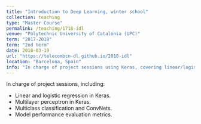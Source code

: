 ```yaml
---
title: "Introduction to Deep Learning, winter school"
collection: teaching
type: "Master Course"
permalink: /teaching/1718-idl
venue: "Polytechnic University of Catalonia (UPC)"
term: "2017-2018"
term: "2nd term"
date: 2018-03-19
url: "https://telecombcn-dl.github.io/2018-idl"
location: "Barcelona, Spain"
info: "In charge of project sessions using Keras, covering linear/logistic regression, MLP, ConvNets"
---
```


In charge of project sessions, including:

* Linear and logistic regression in Keras.
* Multilayer perceptron in Keras.
* Multiclass classification and ConvNets.
* Model performance evaluation metrics.
